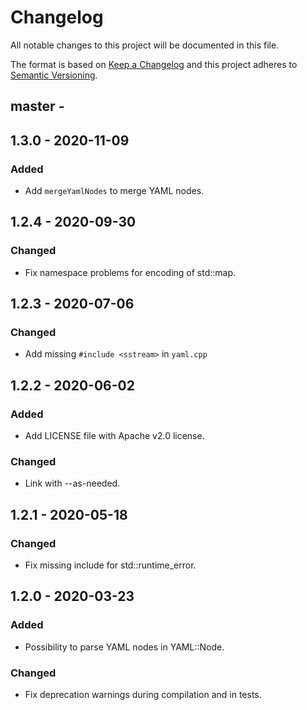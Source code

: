 # Changelog
All notable changes to this project will be documented in this file.

The format is based on [Keep a Changelog](https://keepachangelog.com/en/1.0.0/) and this project adheres to [Semantic Versioning](https://semver.org/spec/v2.0.0.html).

## master -

## 1.3.0 - 2020-11-09
### Added
- Add `mergeYamlNodes` to merge YAML nodes.

## 1.2.4 - 2020-09-30
### Changed
- Fix namespace problems for encoding of std::map.

## 1.2.3 - 2020-07-06
### Changed
- Add missing `#include <sstream>` in `yaml.cpp`

## 1.2.2 - 2020-06-02
### Added
- Add LICENSE file with Apache v2.0 license.

### Changed
- Link with --as-needed.

## 1.2.1 - 2020-05-18
### Changed
- Fix missing include for std::runtime_error.

## 1.2.0 - 2020-03-23
### Added
- Possibility to parse YAML nodes in YAML::Node.

### Changed
- Fix deprecation warnings during compilation and in tests.
